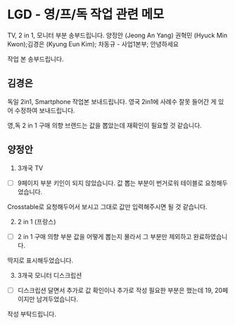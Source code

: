 # LGD - 영/프/독 작업 관련 메모

TV, 2 in 1, 모니터 부분 송부드립니다.
양정안 (Jeong An Yang)
권혁민 (Hyuck Min Kwon);김경은 (Kyung Eun Kim);
차동규 - 사업1본부;
안녕하세요

 

작업 본 송부드립니다.


## 김경은

독일 2in1, Smartphone 작업본 보내드립니다.
영국 2in1에 사례수 잘못 들어간 게 있어 수정하여 보내드립니다.

영,독 2 in 1 구매 의향 브랜드는 값을 뽑았는데 재확인​이 필요할 것 같습니다.

 ## 양정안

1. 3개국 TV


- [ ] 9페이지 부분 키인이 되지 않았습니다. 값 뽑는 부분이 번거로워 테이블로 요청해두었습니다.

Crosstable로 요청해두어서 보시고 그대로 값만 입력해주시면 될 것 같습니다.

 

2. 2 in 1 (프랑스)


- [ ] 2 in 1 구매 의향 부분 값을 어떻게 뽑는지 몰라서 그 부분만 제외하고 완료하였습니다.

딱지로 표시해두었습니다.

 

3. 3개국 모니터 디스크립션


- [ ] 디스크립션 달면서 추가로 값 확인이나 추가로 작성 필요한 부분은 했는데 19, 20페이지만 남겨두었습니다.

작성 부탁드립니다.